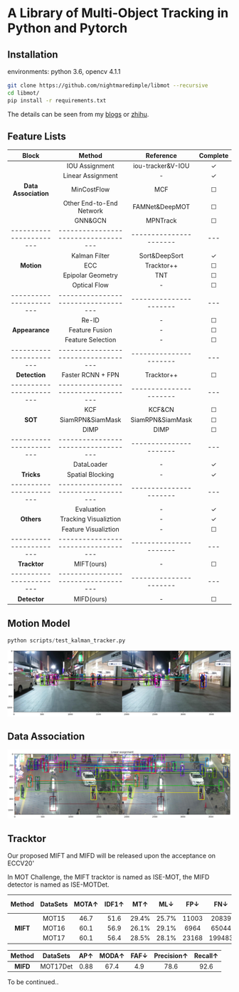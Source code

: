 #  A Library of Multi-Object Tracking in Python and Pytorch

## Installation

environments: python 3.6, opencv 4.1.1

```bash
git clone https://github.com/nightmaredimple/libmot --recursive
cd libmot/
pip install -r requirements.txt
```

The details can be seen from my [blogs](https://huangpiao.tech/) or [zhihu](https://www.zhihu.com/people/huang-piao-72/posts).

## Feature Lists

|          Block          |               Method                |       Reference        | Complete |
| :---------------------: | :---------------------------------: | :--------------------: | :------: |
|                         |           IOU Assignment            |   iou-tracker&V-IOU    |    ✓     |
|                         |          Linear Assignment          |           -            |    ✓     |
|  **Data Association**   |             MinCostFlow             |          MCF           |    ☐     |
|                         |      Other End-to-End Network       |     FAMNet&DeepMOT     |    ☐     |
|                         |               GNN&GCN               |        MPNTrack        |    ☐     |
| ----------------------- | ----------------------------------- | ---------------------- |   ---    |
|                         |            Kalman Filter            |     Sort&DeepSort      |    ✓     |
|       **Motion**        |                 ECC                 |       Tracktor++       |    ☐     |
|                         |          Epipolar Geometry          |          TNT           |    ☐     |
|                         |            Optical Flow             |           -            |    ☐     |
| ----------------------- | ----------------------------------- | ---------------------- |   ---    |
|                         |                Re-ID                |           -            |    ☐     |
|     **Appearance**      |           Feature Fusion            |           -            |    ☐     |
|                         |          Feature Selection          |           -            |    ☐     |
| ----------------------- | ----------------------------------- | ---------------------- |   ---    |
|      **Detection**      |          Faster RCNN + FPN          |       Tracktor++       |    ☐     |
| ----------------------- | ----------------------------------- | ---------------------- |   ---    |
|                         |                 KCF                 |         KCF&CN         |    ☐     |
|         **SOT**         |          SiamRPN&SiamMask           |    SiamRPN&SiamMask    |    ☐     |
|                         |                DIMP                 |          DIMP          |    ☐     |
| ----------------------- | ----------------------------------- | ---------------------- |   ---    |
|                         |             DataLoader              |           -            |    ✓     |
|       **Tricks**        |          Spatial Blocking           |           -            |    ✓     |
| ----------------------- | ----------------------------------- | ---------------------- |   ---    |
|                         |             Evaluation              |           -            |    ✓     |
|       **Others**        |        Tracking Visualiztion        |           -            |    ✓     |
|                         |        Feature Visualiztion         |           -            |    ☐     |
| ----------------------- | ----------------------------------- | ---------------------- |   ---    |
|      **Tracktor**       |             MIFT(ours)              |           -            |    ☐     |
| ----------------------- | ----------------------------------- | ---------------------- |   ---    |
|      **Detector**       |             MIFD(ours)              |           -            |    ☐     |



## Motion Model

```python
python scripts/test_kalman_tracker.py
```

 <div align="center">
  <img src="figures/kalman_tracker.png"  />
 </div>

## Data Association

 <div align="center">
  <img src="figures/linear_assignment.png"  />
 </div>

## Tracktor

Our proposed MIFT and MIFD will be released upon the acceptance on  ECCV20'

In MOT Challenge, the MIFT tracktor is named as ISE-MOT, the MIFD detector is named as ISE-MOTDet.

|  Method  | DataSets | MOTA↑ | IDF1↑ |  MT↑  |  ML↓  |  FP↓  |  FN↓   | ID Sw.↓ | Frag↓ | Hz↑  |
| :------: | :------: | :---: | :---: | :---: | :---: | :---: | :----: | :-----: | :---: | :--: |
|          |  MOT15   | 46.7  | 51.6  | 29.4% | 25.7% | 11003 | 20839  |   878   | 1265  | 6.7  |
| **MIFT** |  MOT16   | 60.1  | 56.9  | 26.1% | 29.1% | 6964  | 65044  |   739   |  951  | 6.9  |
|          |  MOT17   | 60.1  | 56.4  | 28.5% | 28.1% | 23168 | 199483 |  2556   | 3182  | 7.2  |

|  Method  | DataSets | AP↑  | MODA↑ | FAF↓ | Precision↑ | Recall↑ |
| :------: | :------: | :--: | :---: | :--: | :--------: | :-----: |
| **MIFD** | MOT17Det | 0.88 | 67.4  | 4.9  |    78.6    |  92.6   |

To be continued..